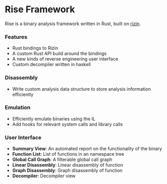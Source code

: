 # Rise Framework

Rise is a binary analysis framework written in Rust, built on [rizin](https://github.com/rizinorg/rizin).

### Features
 - Rust bindings to Rizin
 - A custom Rust API build around the bindings
 - A new kinds of reverse engineering user interface
 - Custom decompiler written in haskell

### Disassembly
 - Write custom analysis data structure to store analysis information efficiently

### Emulation
 - Efficiently emulate binaries using the IL
 - Add hooks for relevant system calls and library calls

### User Interface
 - **Summary View**: An automated report on the functionality of the binary
 - **Function List**: List of functions in an namespace tree
 - **Global Call Graph**: A filterable global call graph
 - **Linear Disassembly**: Linear disassembly of function
 - **Graph Disassembly**: Graph disassembly of function
 - **Decompiler**: Decompiler view
